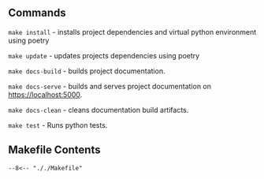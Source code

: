 ## Commands

`make install` - installs project dependencies and virtual python environment using poetry

`make update` - updates projects dependencies using poetry

`make docs-build` - builds project documentation.

`make docs-serve` - builds and serves project documentation on <https://localhost:5000>.

`make docs-clean` - cleans documentation build artifacts.

`make test` - Runs python tests.

## Makefile Contents

```
--8<-- "././Makefile"
```
